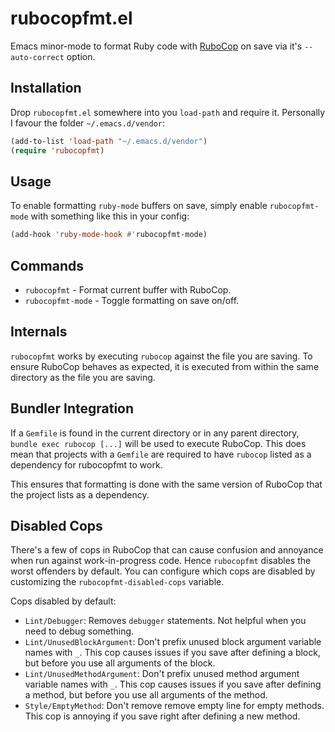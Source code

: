 # rubocopfmt.el

Emacs minor-mode to format Ruby code with
[RuboCop](https://github.com/bbatsov/rubocop) on save via it's `--auto-correct`
option.

## Installation

Drop `rubocopfmt.el` somewhere into you `load-path` and require it. Personally I
favour the folder `~/.emacs.d/vendor`:

```lisp
(add-to-list 'load-path "~/.emacs.d/vendor")
(require 'rubocopfmt)
```

## Usage

To enable formatting `ruby-mode` buffers on save, simply enable
`rubocopfmt-mode` with something like this in your config:

```lisp
(add-hook 'ruby-mode-hook #'rubocopfmt-mode)
```

## Commands

- `rubocopfmt` - Format current buffer with RuboCop.
- `rubocopfmt-mode` - Toggle formatting on save on/off.

## Internals

`rubocopfmt` works by executing `rubocop` against the file you are saving. To
ensure RuboCop behaves as expected, it is executed from within the same
directory as the file you are saving.

## Bundler Integration

If a `Gemfile` is found in the current directory or in any parent directory,
`bundle exec rubocop [...]` will be used to execute RuboCop. This does mean that
projects with a `Gemfile` are required to have `rubocop` listed as a dependency
for rubocopfmt to work.

This ensures that formatting is done with the same version of RuboCop that the
project lists as a dependency.

## Disabled Cops

There's a few of cops in RuboCop that can cause confusion and annoyance when run
against work-in-progress code. Hence `rubocopfmt` disables the worst offenders
by default. You can configure which cops are disabled by customizing the
`rubocopfmt-disabled-cops` variable.

Cops disabled by default:

- `Lint/Debugger`: Removes `debugger` statements. Not helpful when you need to
  debug something.
- `Lint/UnusedBlockArgument`: Don't prefix unused block argument variable names
  with `_`. This cop causes issues if you save after defining a block, but
  before you use all arguments of the block.
- `Lint/UnusedMethodArgument`: Don't prefix unused method argument variable
  names with `_`. This cop causes issues if you save after defining a method,
  but before you use all arguments of the method.
- `Style/EmptyMethod`: Don't remove remove empty line for empty methods. This
  cop is annoying if you save right after defining a new method.

